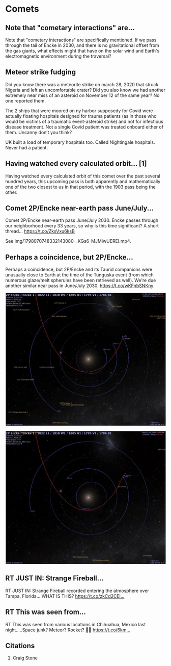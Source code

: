 # Comets

## Note that "cometary interactions" are...

Note that "cometary interactions" are specifically mentioned. If we pass through the tail of Encke in 2030, and there is no gravitational offset from the gas giants, what effects might that have on the solar wind and Earth's electromagnetic environment during the traversal?

## Meteor strike fudging

Did you know there was a meteorite strike on march 28, 2020 that struck Nigeria and left an uncomfortable crater? Did you also know we had another extremely near miss of an asteroid on November 12 of the same year? No one reported them.

The 2 ships that were moored on ny harbor supposedy for Covid were actually floating hospitals designed for trauma patients (as in those who would be victims of a traumatic event-asteroid strike) and not for infectious disease treatment. Not a single Covid patient was treated onboard either of them. Uncanny don’t you think?

UK built a load of temporary hospitals too. Called Nightingale hospitals. Never had a patient.

## Having watched every calculated orbit... [1]

Having watched every calculated orbit of this comet over the past several hundred years, this upcoming pass is both apparently and mathematically one of the two closest to us in that period, with the 1903 pass being the other.

## Comet 2P/Encke near-earth pass June/July...

Comet 2P/Encke near-earth pass June/July 2030. Encke passes through our neighborhood every 33 years, so why is this time significant? A short thread... https://t.co/ZksVxu6ksB

See img/1798070748332143080-_KGs6-MJMiwUEREI.mp4.

## Perhaps a coincidence, but 2P/Encke...

Perhaps a coincidence, but 2P/Encke and its Taurid companions were unusually close to Earth at the time of the Tunguska event (from which numerous glaze/melt spherules have been retrieved as well). We're due another similar near pass in June/July 2030. https://t.co/wKFnbSNKny

![](img/1763238155417690399-GHhHQCdWIAMp7oP.jpg)

![](img/1763238155417690399-GHhHc2RWsAAhbNV.jpg)

## RT JUST IN: Strange Fireball...

RT JUST IN: Strange Fireball recorded entering the atmosphere over Tampa, Florida… WHAT IS THIS? https://t.co/zkCd2CEl…

## RT This was seen from...

RT This was seen from various locations in Chihuahua, Mexico last night.....Space junk? Meteor? Rocket? 🤷‍♀️ https://t.co/6km…

## Citations

1. Craig Stone